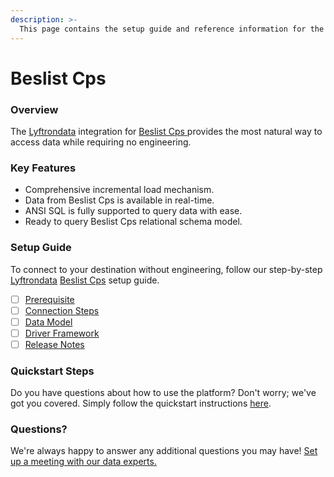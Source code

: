 ```yaml
---
description: >-
  This page contains the setup guide and reference information for the Beslist Cps source connector.
---
```


# Beslist Cps

### Overview

The [Lyftrondata](https://www.lyftrondata.com/) integration for [Beslist Cps](https://www.lyftrondata.com/integration/beslist-cps/)[ ](https://www.lyftrondata.com/integration/beslist-cps/)provides the most natural way to access data while requiring no engineering.

### Key Features

* Comprehensive incremental load mechanism.
* Data from Beslist Cps is available in real-time.&#x20;
* ANSI SQL is fully supported to query data with ease.
* Ready to query Beslist Cps relational schema model.

### Setup Guide

To connect to your destination without engineering, follow our step-by-step [Lyftrondata](https://www.lyftrondata.com/)  [Beslist Cps](https://www.lyftrondata.com/integration/beslist-cps/) setup guide.

* [ ] [Prerequisite](../../marketing-analytics/beslist-cps/prerequisite.md)
* [ ] [Connection Steps](../../marketing-analytics/beslist-cps/connection-steps.md)
* [ ] [Data Model](../../marketing-analytics/beslist-cps/data-model/)
* [ ] [Driver Framework](../../marketing-analytics/beslist-cps/driver-framework/)
* [ ] [Release Notes](../../marketing-analytics/beslist-cps/release-notes.md)

### Quickstart Steps

Do you have questions about how to use the platform? Don't worry; we've got you covered. Simply follow the quickstart instructions [here](../../../quickstart-steps.md).

### Questions? <a href="#questions" id="questions"></a>

We're always happy to answer any additional questions you may have! [Set up a meeting with our data experts.](https://www.lyftrondata.com/book-a-meeting/)


